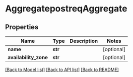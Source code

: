 # AggregatepostreqAggregate

## Properties
Name | Type | Description | Notes
------------ | ------------- | ------------- | -------------
**name** | **str** |  | [optional] 
**availability_zone** | **str** |  | [optional] 

[[Back to Model list]](../README.md#documentation-for-models) [[Back to API list]](../README.md#documentation-for-api-endpoints) [[Back to README]](../README.md)


